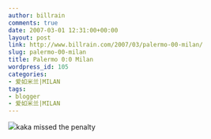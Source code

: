 ```yaml
---
author: billrain
comments: true
date: 2007-03-01 12:31:00+00:00
layout: post
link: http://www.billrain.com/2007/03/palermo-00-milan/
slug: palermo-00-milan
title: Palermo 0:0 Milan
wordpress_id: 105
categories:
- 爱如米兰|MILAN
tags:
- blogger
- 爱如米兰|MILAN
---
```


[![](http://bp3.blogger.com/_lAHIYwHGO4A/RebH1o5Z3HI/AAAAAAAABJM/vSNIGZAv5Vg/s400/U704P6T12D2773088F44DT20070228231524.jpg)](http://bp3.blogger.com/_lAHIYwHGO4A/RebH1o5Z3HI/AAAAAAAABJM/vSNIGZAv5Vg/s1600-h/U704P6T12D2773088F44DT20070228231524.jpg)kaka missed the penalty  

